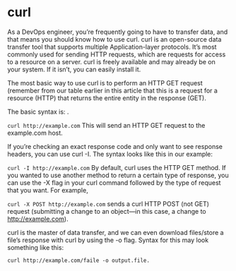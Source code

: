 # curl
As a DevOps engineer, you’re frequently going to have to transfer data, and that means you should know how to use curl. 
curl is an open-source data transfer tool that supports multiple Application-layer protocols. 
It’s most commonly used for sending HTTP requests, which are requests for access to a resource on a server. 
curl is freely available and may already be on your system. If it isn’t, you can easily install it.

The most basic way to use curl is to perform an HTTP GET request (remember from our table earlier in this article that this is a request for a resource (HTTP) that returns the entire entity in the response (GET).

The basic syntax is: .

``` curl http://example.com ```
This will send an HTTP GET request to the example.com host.

If you’re checking an exact response code and only want to see response headers, you can use curl -I. The syntax looks like this in our example:

``` curl -I http://example.com ```
By default, curl uses the HTTP GET method. If you wanted to use another method to return a certain type of response, you can use the -X flag in your curl command followed by the type of request that you want. For example,

``` curl -X POST http://example.com ```
sends a curl HTTP POST (not GET) request (submitting a change to an object—in this case, a change to http://example.com).

curl is the master of data transfer, and we can even download files/store a file’s response with curl by using the -o flag. Syntax for this may look something like this:

``` curl http://example.com/faile -o output.file. ```
